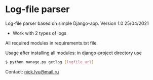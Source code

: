 # Log-file parser

Log-file parser based on simple Django-app.
Version 1.0 25/04/2021

- Work with 2 types of logs

All required modules in requirements.txt file.

Usage after installing all modules:
in django-project directory use
```sh
$ python manage.py getlog [logfile_url]
```

Contact: nick.lyu@mail.ru